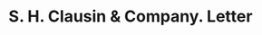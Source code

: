 ---
doi: 10.7916/D85F03T2
date_other: '1912'
date_other_textual: '1912'
form: correspondence
genre:
- Letters (correspondence)
name:
- S. H. Clausin & Company
object_in_context_url: https://biggert.cul.columbia.edu/items/view/ave_biggert_00656
subject_hierarchical_geographic:
- Minneapolis, Minnesota, United States
subject_name:
- S. H. Clausin & Company
title: S. H. Clausin & Company. Letter
sort_title: S. H. Clausin & Company. Letter
call_number: ave_biggert_00656
coordinates:
- 44.983333333333334,-93.26666666666667
pid: ave_biggert_00656
identifiers: ave_biggert_00656
thumbnail: false
permalink: /biggert/ave_biggert_00656/
layout: iiif-image-page
---